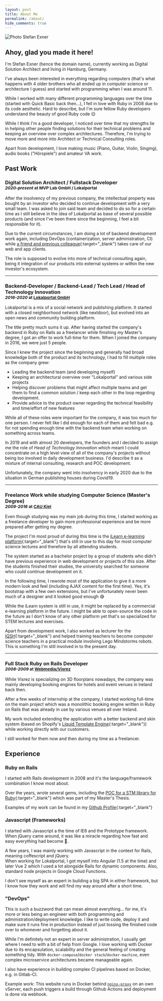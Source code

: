 ```yaml
---
layout: post
title: About Me
permalink: /about/
hide_comments: true
---
```


<img src="/assets/images/about-me-image.jpeg" alt="Photo Stefan Exner" class="about" />

## Ahoy, glad you made it here!

I'm Stefan Exner (hence the domain name), currently working as Digital Solution Architect and living in Hamburg, Germany.

I've always been interested in everything regarding computers (that's what happens with 4 older brothers who all ended up in computer science or architecture I guess) and started with programming when I was around 11.

While I worked with many different programming languages over the time (started with Quick Basic back then...), I fell in love with Ruby in 2008 due to its code aesthetic. Hard to describe, but I'm sure fellow Ruby developers understand the beauty of good Ruby code 😌  

While I think I'm a good developer, I noticed over time that my strengths lie in helping other people finding solutions for their technical problems and keeping an overview over complex architectures. Therefore, I'm trying to move more and more into Architect or Technical Consulting roles. 

Apart from development, I love making music (Piano, Guitar, Violin, Singing), audio books ("Hörspiele") and amateur VA work.

## Past Work

<h3>
  Digital Solution Architect / Fullstack Developer
  <br />
  <small>
    <em>2020-present</em> at MVP Lab GmbH / Lokalportal
  </small>
</h3>

After the insolvency of my previous company, the intellectual property was bought by an investor who decided to continue development with a very small team. I was asked to join said team and decided to do so for a certain time as I still believe in the idea of Lokalportal as base of several possible products (and since I've been there since the beginning, I feel a bit responsible for it).

Due to the current circumstances, I am doing a lot of backend development work again, including DevOps (containerization, server administration, CI) while [a friend and previous colleague](https://unscoped.dev/oliver-kwast){:target="_blank"} takes care of our web and app clients.

The role is supposed to evolve into more of technical consulting again, being it integration of our products into external systems or within the new investor's ecosystem.

---

<h3>
  Backend-Developer / Backend-Lead / Tech Lead / Head of Technology Innovation
  <br />
  <small>
    <em>2016-2020</em> at <a href="https://lokalportal.de" target="_blank">Lokalportal GmbH</a>
  </small>
</h3>

Lokalportal is a mix of a social network and publishing platform. It started with a closed neighborhood network (like nextdoor), but evolved into an open news and community building platform.

The title pretty much sums it up. After having started the company's backend in Ruby on Rails as a freelancer while finishing my Master's degree, I got an offer to work full-time for them. When I joined the company in 2016, we were just 5 people.

Since I knew the project since the beginning and generally had broad knowledge both of the product and its technology, I had to fill multiple roles as the company grew: 

* Leading the backend team (and developing myself)
* Keeping an architectural overview over "Lokalportal" and various side projects
* Helping discover problems that might affect multiple teams and get them to find a common solution / keep each other in the loop regarding development.
* Provide advice to the product owner regarding the technical feasibility and time/effort of new features

While all of these roles were important for the company, it was too much for one person. I never felt like I did enough for each of them and felt bad e.g. for not spending enough time with the backend team when working on something across teams.

In 2019 and with almost 20 developers, the founders and I decided to assign me the role of *Head of Technology Innovation* which meant I could concentrate on a high level view of all of the company's projects without being too involved in daily development business. I'd describe it as a mixture of internal consulting, research and POC development.

Unfortunately, the company went into insolvency in early 2020 due to the situation in German publishing houses during Covid19.

---

<h3>
  Freelance Work while studying Computer Science (Master's Degree)
  <br />
  <small>
    <em>2009-2016</em> at <a href="https://www.uni-kiel.de/de/" target="_blank">CAU Kiel</a>
  </small>
</h3>

Even though studying was my main job during this time, I started working as a freelance developer to gain more professional experience and be more prepared after getting my degree.

The project I'm most proud of during this time is the [iLearn e-learning platform](https://ilearn.informatik.uni-kiel.de){:target="_blank"} that's still in use to this day for most computer science lectures and therefore by all attending students.

The system started as a bachelor project by a group of students who didn't have previous experience in web development or projects of this size. After the students finished their studies, the university searched for someone who could continue development on it.

In the following time, I rewrote most of the application to give it a more modern look and feel (including AJAX content for the first time). Yes, it's bootstrap with a few own extensions, but I've unfortunately never been much of a designer and it looked good enough 😅

While the iLearn system is still in use, it might be replaced by a commercial e-learning platform in the future. I might be able to open-source the code in the future as I don't know of any other platform yet that's so specialized for STEM lectures and exercises.

Apart from development work, I also worked as lecturer for the [IQSH](https://www.schleswig-holstein.de/DE/Landesregierung/IQSH/iqsh_node.html){:target="_blank"} and helped training teachers to become computer science teachers in a practical module involving Lego Mindstorms robots. This is something I'm still involved in to the present day.

---

<h3>
  Full Stack Ruby on Rails Developer
  <br />
  <small>
    <em>2008-2009</em> at <a href="https://www.visrez.com/" target="_blank">Webmedia/Visrez</a>
  </small>
</h3>

While Visrez is specializing on 3D floorplans nowadays, the company was mainly developing booking engines for hotels and event venues in Ireland back then.

After a few weeks of internship at the company, I started working full-time on the main project which was a monolithic booking engine written in Ruby on Rails that was already in use by various venues all over Ireland.

My work included extending the application with a better backend and skin system (based on Shopify's [Liquid Template Engine](https://shopify.github.io/liquid/){:target="_blank"}) while working directly with our customers.

I still worked for them now and then during my time as a freelancer.

## Experience

### Ruby on Rails

I started with Rails development in 2008 and it's the language/framework combination I know most about.

Over the years, wrote several gems, including the [POC for a STM library for Ruby](https://github.com/Stex/petra){:target="_blank"} which was part of my Master's Thesis.

Examples of my work can be found in my [Github Profile](https://github.com/stex){:target="_blank"}

### Javascript (Frameworks)

I started with Javascript a the time of IE6 and the Prototype framework. When jQuery came around, it was like a miracle regarding how fast and easy everything had become 🦄.

A few years, I was mainly working with Javascript in the context for Rails, meaning coffescript and jQuery.  
When working for Lokalportal, I got myself into Angular (1.5 at the time) and later Vue 2 which I used a lot alongside Rails for dynamic components. Also, standard node projects in Google Cloud Functions.

I don't see myself as an expert in building a big SPA in either framework, but I know how they work and will find my way around after a short time.

### "DevOps"

This is such a buzzword that can mean almost everything... for me, it's more or less being an engineer with both programming and administration/deployment knowledge. I like to write code, deploy it and make sure it runs fine in production instead of just tossing the finished code over to whomever and forgetting about it.

While I'm definitely not an expert in server administration, I usually get where I need to with a bit of help from Google. I love working with Docker due to its encapsulation, scalability and the general feeling of creating something tidy. With `docker-compose`/`docker stack`/`docker-machine`, even complex microservice architectures became manageable again.

I also have experience in building complex CI pipelines based on Docker, e.g. in Gitlab-CI.

Example work: This website runs in Docker behind [`nginx-proxy`](https://github.com/nginx-proxy/nginx-proxy) on an own vServer, each push triggers a build through Github Actions and deployment is done via webhook.
